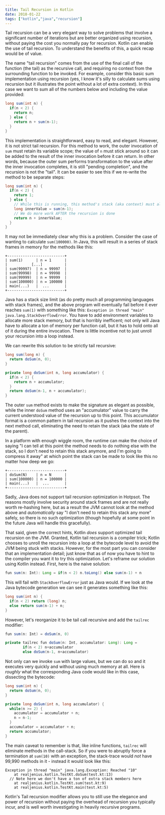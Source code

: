 ```yaml
---
title: Tail Recursion in Kotlin
date: 2018-01-22
tags: ["kotlin","java","recursion"]
---
```

Tail recursion can be a very elegant way to solve problems that involve a significant number of iterations but are better organized using recursion, without paying the cost you normally pay for recursion. Kotlin can enable the use of tail recursion. To understand the benefits of this, a quick recap would be of value.

<!--more-->

The name "tail recursion" comes from the use of the final call of the function (the tail) as the recursive call, and requiring no context from the surrounding function to be invoked. For example, consider this basic sum implementation using recursion (yes, I know it's silly to calculate sums using recursion but it illustrates the point without a lot of extra context). In this case we want to sum all of the numbers below and including the value provided:

```java
long sum(int n) {
  if(n < 2) {
    return n;
  } else {
    return n + sum(n-1);
  }
}
```

This implementation is straightforward, easy to read, and elegant. However, it is not strict tail recursion. For this method to work, the outer invocation of `sum` must retain its variable scope; the value of `n` must stick around so it can be added to the result of the inner invocation before it can return. In other words, because the outer sum performs transformation to the value after the inner invocation completes, it is still "pending completion", and the recursion is not the "tail". It can be easier to see this if we re-write the method to be separate steps:

```java
long sum(int n) {
  if(n < 2) {
    return 1;
  } else {
    // While this is running, this method's stack (aka context) must also be preserved
    long innerValue = sum(n-1);
    // We do more work AFTER the recursion is done
    return n + innerValue;
  }
}
```

It may not be immediately clear why this is a problem. Consider the case of wanting to calculate `sum(100000)`. In Java, this will result in a series of stack frames in memory for the methods like this:

```
+--------------------------+
| sum(1)      | n = 1      |
|           [...]          |
| sum(99997)  | n = 99997  |
| sum(99998)  | n = 99998  |
| sum(99999)  | n = 99999  |
| sum(100000) | n = 100000 |
| main(...)   |  ...       |
+--------------------------+
```

Java has a stack size limit (as do pretty much all programming languages with stack frames), and the above program will eventually fail before it ever reaches `sum(1)` with something like this: `Exception in thread "main" java.lang.StackOverflowError`. You have to add environment variables to allocate more stack memory, but that is horribly inefficent; not only will Java have to allocate a ton of memory per function call, but it has to hold onto all of it during the entire invocation. There is little incentive not to just unroll your recursion into a loop instead.

We can rewrite this solution to be strictly tail recursive:

```java
long sum(long n) {
  return doSum(n, 0);
}

private long doSum(int n, long accumulator) {
  if(n < 2) {
    return n + accumulator;
  }
  return doSum(n-1, n + accumulator);
}
```

The outer `sum` method exists to make the signature as elegant as possible, while the inner `doSum` method uses an "accumulator" value to carry the current understood value of the recursion up to this point. This accumulator format is a common pattern in tail recursion as it pushes the context into the next method call, eliminating the need to retain the stack (aka the state of the parent).

In a platform with enough wiggle room, the runtime can make the choice of saying "I can tell at this point the method needs to do nothing else with the stack, so I don't need to retain this stack anymore, and I'm going to compress it away" at which point the stack can be made to look like this no matter how deep we go:

```
+--------------------------+
| doSum(N)    | n = N      |
| sum(100000) | n = 100000 |
| main(...)   |  ...       |
+--------------------------+
```

Sadly, Java does not support tail recursion optimization in Hotpsot. The reasons mostly involve security around stack frames and are not really worth re-hashing here, but as a result the JVM cannot look at the method above and *automatically* say "I don't need to retain this stack any more" safely, so there is no such optimization (though hopefully at some point in the future Java will handle this gracefully).

That said, given the correct hints, Kotlin *does* support optimized tail recursion on the JVM. Granted, Kotlin tail recursion is a compiler trick; Kotlin chooses to unroll the recursion into a loop at the bytecode level to avoid the JVM being stuck with stacks. However, for the most part you can consider that an implementation detail; just know that as of now you have to hint to the compiler you want it to try this optimization. Let's reframe our solution using Kotlin instead. First, here is the naive solution:

```java
fun sum(n: Int): Long = if(n < 2) n.toLong() else sum(n-1) + n
```

This will fail with `StackOverflowError` just as Java would. If we look at the Java bytecode generation  we can see it generates something like this:

```java
long sum(int n) {
  if(n < 2) return (long) n;
  else return sum(n-1) + n;
}
```

However, let's reorganize it to be tail call recursive and add the `tailrec` modifier:

```java
fun sum(n: Int) = doSum(n, 0)

private tailrec fun doSum(n: Int, accumulator: Long): Long =
        if(n < 2) n+accumulator
        else doSum(n-1, n+accumulator)
```

Not only can we invoke `sum` with large values, but we can do so and it executes very quickly and without using much memory at all. Here is *roughly* what the corresponding Java code would like in this case, dissecting the bytecode:

```java
long sum(int n) {
  return doSum(n, 0);
}

private long doSum(int n, long accumulator) {
  while(n >= 2) {
    accumulator = accumulator + n;
    n = n-1;
  }
  accumulator = accumulator + n;
  return accumulator;  
}
```

The main caveat to remember is that, like inline functions, `tailrec` will eliminate methods in the call-stack. So if you were to abruptly force a termination at `sum(10)` with an exception, the stack-trace would *not* have 99,990 methods in it - instead it would look like this:

```
Exception in thread "main" java.lang.Exception: Reached "10"
	at realjenius.kotlin.TestKt.doSum(test.kt:13)
  // Note here we don't have a ton of extra stack members here
	at realjenius.kotlin.TestKt.sum(test.kt:9)
	at realjenius.kotlin.TestKt.main(test.kt:5)
```

Kotlin's Tail recursion modifier allows you to still use the elegance and power of recursion without paying the overhead of recursion you typically incur, and is well worth investigating in heavily recursive programs.
